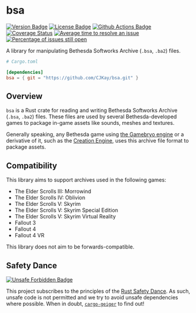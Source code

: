 # bsa

[![Version Badge][badge-version]][bsa-repo]
[![License Badge][badge-license]][bsa-license-file]
[![Github Actions Badge][badge-actions]][bsa-actions]
[![Coverage Status](https://codecov.io/gh/CJKay/bsa/branch/master/graph/badge.svg)](https://codecov.io/gh/CJKay/bsa)
[![Average time to resolve an issue](https://isitmaintained.com/badge/resolution/CJKay/bsa.svg)](https://isitmaintained.com/project/CJKay/bsa "Average time to resolve an issue")
[![Percentage of issues still open](https://isitmaintained.com/badge/open/CJKay/bsa.svg)](https://isitmaintained.com/project/CJKay/bsa "Percentage of issues still open")

[badge-actions]: https://img.shields.io/endpoint.svg?url=https://actions-badge.atrox.dev/CJKay/bsa/badge&label=build
[badge-license]: https://img.shields.io/github/license/CJKay/bsa
[badge-version]: https://img.shields.io/badge/version-0.1.0-grey

[bsa-actions]: https://actions-badge.atrox.dev/CJKay/bsa/goto
[bsa-license-file]: LICENSE.md
[bsa-repo]: https://github.com/CJKay/bsa

A library for manipulating Bethesda Softworks Archive (`.bsa`, `.ba2`) files.

```toml
# Cargo.toml

[dependencies]
bsa = { git = "https://github.com/CJKay/bsa.git" }
```

## Overview

`bsa` is a Rust crate for reading and writing Bethesda Softworks Archive (`.bsa`, `.ba2`) files.
These files are used by several Bethesda-developed games to package in-game assets like sounds,
meshes and textures.

Generally speaking, any Bethesda game using [the Gamebryo engine][gamebryo-wiki] or a derivative
of it, such as the [Creation Engine][creation-engine-wiki], uses this archive file format to
package assets.

## Compatibility

This library aims to support archives used in the following games:

* The Elder Scrolls III: Morrowind
* The Elder Scrolls IV: Oblivion
* The Elder Scrolls V: Skyrim
* The Elder Scrolls V: Skyrim Special Edition
* The Elder Scrolls V: Skyrim Virtual Reality
* Fallout 3
* Fallout 4
* Fallout 4 VR

This library does not aim to be forwards-compatible.

[creation-engine-wiki]: https://en.wikipedia.org/wiki/Creation_Engine
[gamebryo-wiki]: https://en.wikipedia.org/wiki/Gamebryo

## Safety Dance

[![Unsafe Forbidden Badge][badge-unsafe-forbidden]][safety-dance]

This project subscribes to the principles of the [Rust Safety Dance][safety-dance]. As such, unsafe
code is not permitted and we try to avoid unsafe dependencies where possible. When in doubt,
[`cargo-geiger`][cargo-geiger] to find out!

[badge-unsafe-forbidden]: https://img.shields.io/badge/unsafe-forbidden-success.svg

[cargo-geiger]: https://github.com/anderejd/cargo-geiger
[safety-dance]: https://github.com/rust-secure-code/safety-dance
